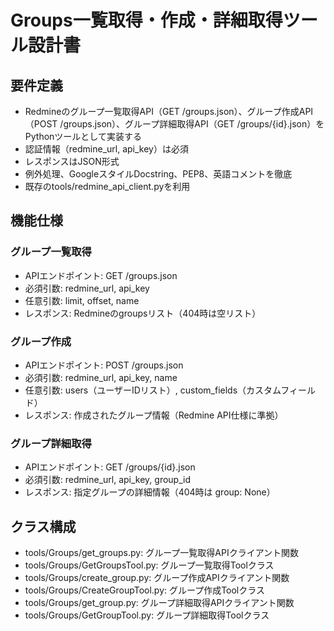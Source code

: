 # Groups一覧取得・作成・詳細取得ツール設計書

## 要件定義

- Redmineのグループ一覧取得API（GET /groups.json）、グループ作成API（POST /groups.json）、グループ詳細取得API（GET /groups/{id}.json）をPythonツールとして実装する
- 認証情報（redmine_url, api_key）は必須
- レスポンスはJSON形式
- 例外処理、GoogleスタイルDocstring、PEP8、英語コメントを徹底
- 既存のtools/redmine_api_client.pyを利用

## 機能仕様

### グループ一覧取得
- APIエンドポイント: GET /groups.json
- 必須引数: redmine_url, api_key
- 任意引数: limit, offset, name
- レスポンス: Redmineのgroupsリスト（404時は空リスト）

### グループ作成
- APIエンドポイント: POST /groups.json
- 必須引数: redmine_url, api_key, name
- 任意引数: users（ユーザーIDリスト）, custom_fields（カスタムフィールド）
- レスポンス: 作成されたグループ情報（Redmine API仕様に準拠）

### グループ詳細取得
- APIエンドポイント: GET /groups/{id}.json
- 必須引数: redmine_url, api_key, group_id
- レスポンス: 指定グループの詳細情報（404時は group: None）

## クラス構成

- tools/Groups/get_groups.py: グループ一覧取得APIクライアント関数
- tools/Groups/GetGroupsTool.py: グループ一覧取得Toolクラス
- tools/Groups/create_group.py: グループ作成APIクライアント関数
- tools/Groups/CreateGroupTool.py: グループ作成Toolクラス
- tools/Groups/get_group.py: グループ詳細取得APIクライアント関数
- tools/Groups/GetGroupTool.py: グループ詳細取得Toolクラス
